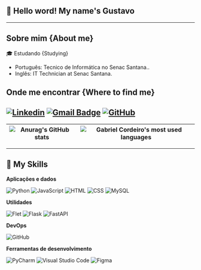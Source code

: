 ## 👋 Hello word! My name's Gustavo

---
## Sobre mim {About me}

🎓 Estudando {Studying}
- Português: Tecnico de Informática no Senac Santana..<br>
- Inglês: IT Technician at Senac Santana.

## Onde me encontrar {Where to find me}

[![Linkedin](https://img.shields.io/badge/-username-blue?style=flat-square&logo=Linkedin&logoColor=white&link=LINK-DO-SEU-LINKEDIN)](LINK-DO-SEU-LINKEDIN)
[![Gmail Badge](https://img.shields.io/badge/-seuemail@email.com-006bed?style=flat-square&logo=Gmail&logoColor=white&link=mailto:SEU-EMAIL)](mailto:SEU-EMAIL)
[![GitHub](https://img.shields.io/github/followers/iuricode?label=follow&style=social)](LINK-DO-SEU-GITHUB)
---
| ![Anurag's GitHub stats](https://github-readme-stats.vercel.app/api?username=Gustavo-Brito-Bechelli&show_icons=true&theme=tokyonight) | ![Gabriel Cordeiro's most used languages](https://github-readme-stats.vercel.app/api/top-langs/?username=Gustavo-Brito-Bechelli&layout=donut&theme=tokyonight&hide_border=true) |
| --- | --- |

---
## 🚀 My Skills

**Aplicações e dados**

![Python](https://img.shields.io/badge/-Python-333333?style=flat&logo=python)
![JavaScript](https://img.shields.io/badge/-JavaScript-333333?style=flat&logo=javascript)
![HTML](https://img.shields.io/badge/-HTML5-333333?style=flat&logo=HTML5)
![CSS](https://img.shields.io/badge/-CSS-333333?style=flat&logo=CSS3&logoColor=1572B6)
![MySQL](https://img.shields.io/badge/-MySQL-333333?style=flat&logo=mysql)

**Utilidades**

![Flet](https://img.shields.io/badge/-Flet-333333?style=flat&logo=flask)
![Flask](https://img.shields.io/badge/-Flask-333333?style=flat&logo=flask)
![FastAPI](https://img.shields.io/badge/-FastAPI-333333?style=flat&logo=fastAPI)

**DevOps**

![GitHub](https://img.shields.io/badge/-GitHub-333333?style=flat&logo=github)

**Ferramentas de desenvolvimento**

![PyCharm](https://img.shields.io/badge/-PyCharm%20Studio%20Code-333333?style=flat&logo=pycharm&logoColor=007ACC)
![Visual Studio Code](https://img.shields.io/badge/-Visual%20Studio%20Code-333333?style=flat&logo=visual-studio-code&logoColor=007ACC)
![Figma](https://img.shields.io/badge/-Figma-333333?style=flat&logo=figma&logoColor=007ACC)
